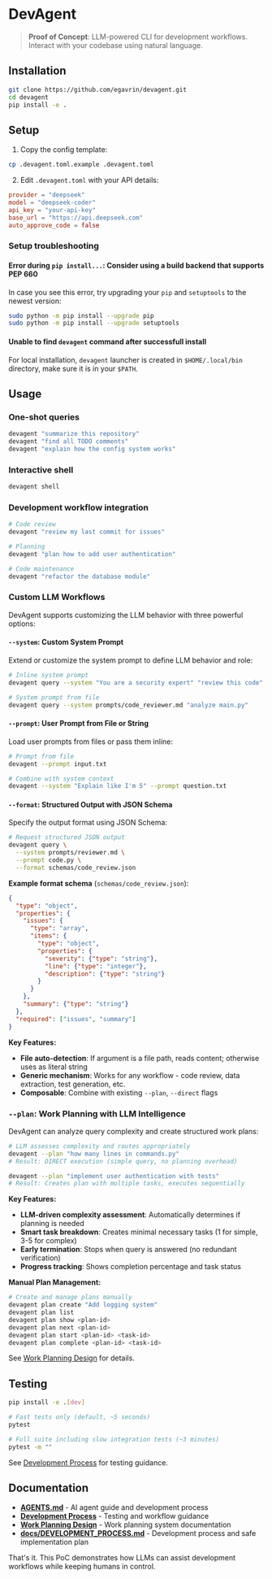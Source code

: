 # DevAgent

> **Proof of Concept**: LLM-powered CLI for development workflows. Interact with your codebase using natural language.

## Installation

```bash
git clone https://github.com/egavrin/devagent.git
cd devagent
pip install -e .
```

## Setup

1. Copy the config template:
```bash
cp .devagent.toml.example .devagent.toml
```

2. Edit `.devagent.toml` with your API details:
```toml
provider = "deepseek"
model = "deepseek-coder"
api_key = "your-api-key"
base_url = "https://api.deepseek.com"
auto_approve_code = false
```

### Setup troubleshooting

#### Error during `pip install...`: Consider using a build backend that supports PEP 660

In case you see this error, try upgrading your `pip` and `setuptools` to the newest version:

```bash
sudo python -m pip install --upgrade pip
sudo python -m pip install --upgrade setuptools
```

#### Unable to find `devagent` command after successfull install

For local installation, `devagent` launcher is created in `$HOME/.local/bin` directory, make sure it is in your `$PATH`.

## Usage

### One-shot queries

```bash
devagent "summarize this repository"
devagent "find all TODO comments"
devagent "explain how the config system works"
```

### Interactive shell

```bash
devagent shell
```

### Development workflow integration

```bash
# Code review
devagent "review my last commit for issues"

# Planning
devagent "plan how to add user authentication"

# Code maintenance
devagent "refactor the database module"
```

### Custom LLM Workflows

DevAgent supports customizing the LLM behavior with three powerful options:

#### `--system`: Custom System Prompt

Extend or customize the system prompt to define LLM behavior and role:

```bash
# Inline system prompt
devagent query --system "You are a security expert" "review this code"

# System prompt from file
devagent query --system prompts/code_reviewer.md "analyze main.py"
```

#### `--prompt`: User Prompt from File or String

Load user prompts from files or pass them inline:

```bash
# Prompt from file
devagent --prompt input.txt

# Combine with system context
devagent --system "Explain like I'm 5" --prompt question.txt
```

#### `--format`: Structured Output with JSON Schema

Specify the output format using JSON Schema:

```bash
# Request structured JSON output
devagent query \
  --system prompts/reviewer.md \
  --prompt code.py \
  --format schemas/code_review.json
```

**Example format schema** (`schemas/code_review.json`):
```json
{
  "type": "object",
  "properties": {
    "issues": {
      "type": "array",
      "items": {
        "type": "object",
        "properties": {
          "severity": {"type": "string"},
          "line": {"type": "integer"},
          "description": {"type": "string"}
        }
      }
    },
    "summary": {"type": "string"}
  },
  "required": ["issues", "summary"]
}
```

**Key Features:**
- **File auto-detection**: If argument is a file path, reads content; otherwise uses as literal string
- **Generic mechanism**: Works for any workflow - code review, data extraction, test generation, etc.
- **Composable**: Combine with existing `--plan`, `--direct` flags

### `--plan`: Work Planning with LLM Intelligence

DevAgent can analyze query complexity and create structured work plans:

```bash
# LLM assesses complexity and routes appropriately
devagent --plan "how many lines in commands.py"
# Result: DIRECT execution (simple query, no planning overhead)

devagent --plan "implement user authentication with tests"
# Result: Creates plan with multiple tasks, executes sequentially
```

**Key Features:**
- **LLM-driven complexity assessment**: Automatically determines if planning is needed
- **Smart task breakdown**: Creates minimal necessary tasks (1 for simple, 3-5 for complex)
- **Early termination**: Stops when query is answered (no redundant verification)
- **Progress tracking**: Shows completion percentage and task status

**Manual Plan Management:**
```bash
# Create and manage plans manually
devagent plan create "Add logging system"
devagent plan list
devagent plan show <plan-id>
devagent plan next <plan-id>
devagent plan start <plan-id> <task-id>
devagent plan complete <plan-id> <task-id>
```

See [Work Planning Design](docs/design/work_planning_design.md) for details.

## Testing

```bash
pip install -e .[dev]

# Fast tests only (default, ~5 seconds)
pytest

# Full suite including slow integration tests (~3 minutes)
pytest -m ""
```

See [Development Process](docs/DEVELOPMENT_PROCESS.md) for testing guidance.

## Documentation

- **[AGENTS.md](AGENTS.md)** - AI agent guide and development process
- **[Development Process](docs/DEVELOPMENT_PROCESS.md)** - Testing and workflow guidance
- **[Work Planning Design](docs/design/work_planning_design.md)** - Work planning system documentation
- **[docs/DEVELOPMENT_PROCESS.md](docs/DEVELOPMENT_PROCESS.md)** - Development process and safe implementation plan

That's it. This PoC demonstrates how LLMs can assist development workflows while keeping humans in control.
